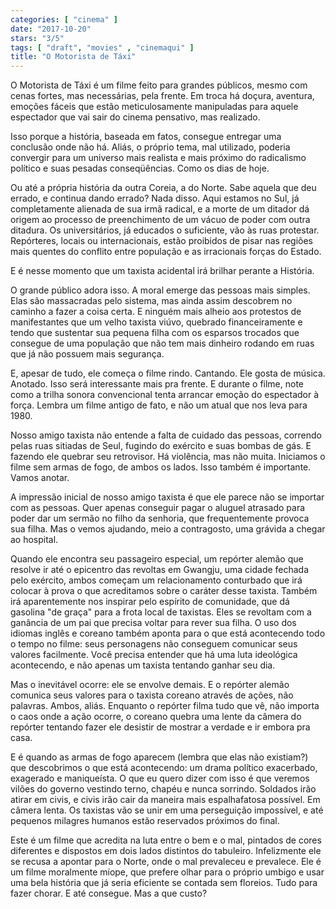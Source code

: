 ```yaml
---
categories: [ "cinema" ]
date: "2017-10-20"
stars: "3/5"
tags: [ "draft", "movies" , "cinemaqui" ]
title: "O Motorista de Táxi"
---
```

O Motorista de Táxi é um filme feito para grandes públicos, mesmo
com cenas fortes, mas necessárias, pela frente. Em troca há doçura,
aventura, emoções fáceis que estão meticulosamente manipuladas para
aquele espectador que vai sair do cinema pensativo, mas realizado.

Isso porque a história, baseada em fatos, consegue entregar uma
conclusão onde não há. Aliás, o próprio tema, mal utilizado, poderia
convergir para um universo mais realista e mais próximo do radicalismo
político e suas pesadas conseqüências. Como os dias de hoje.

Ou até a própria história da outra Coreia, a do Norte. Sabe aquela
que deu errado, e continua dando errado? Nada disso. Aqui estamos no Sul,
já completamente alienada de sua irmã radical, e a morte de um ditador
dá origem ao processo de preenchimento de um vácuo de poder com outra
ditadura. Os universitários, já educados o suficiente, vão às ruas
protestar. Repórteres, locais ou internacionais, estão proibidos
de pisar nas regiões mais quentes do conflito entre população e as
irracionais forças do Estado.

E é nesse momento que um taxista acidental irá brilhar perante a
História.

O grande público adora isso. A moral emerge das pessoas mais
simples. Elas são massacradas pelo sistema, mas ainda assim descobrem
no caminho a fazer a coisa certa. E ninguém mais alheio aos protestos
de manifestantes que um velho taxista viúvo, quebrado financeiramente
e tendo que sustentar sua pequena filha com os esparsos trocados que
consegue de uma população que não tem mais dinheiro rodando em ruas
que já não possuem mais segurança.

E, apesar de tudo, ele começa o filme rindo. Cantando. Ele gosta de
música. Anotado. Isso será interessante mais pra frente. E durante o
filme, note como a trilha sonora convencional tenta arrancar emoção
do espectador à força. Lembra um filme antigo de fato, e não um atual
que nos leva para 1980.

Nosso amigo taxista não entende a falta de cuidado das pessoas, correndo
pelas ruas sitiadas de Seul, fugindo do exército e suas bombas de
gás. E fazendo ele quebrar seu retrovisor. Há violência, mas não
muita. Iniciamos o filme sem armas de fogo, de ambos os lados. Isso
também é importante. Vamos anotar.

A impressão inicial de nosso amigo taxista é que ele parece não se
importar com as pessoas. Quer apenas conseguir pagar o aluguel atrasado
para poder dar um sermão no filho da senhoria, que frequentemente
provoca sua filha. Mas o vemos ajudando, meio a contragosto, uma grávida
a chegar ao hospital.

Quando ele encontra seu passageiro especial, um repórter alemão que
resolve ir até o epicentro das revoltas em Gwangju, uma cidade fechada
pelo exército, ambos começam um relacionamento conturbado que irá
colocar à prova o que acreditamos sobre o caráter desse taxista. Também
irá aparentemente nos inspirar pelo espírito de comunidade, que dá
gasolina "de graça" para a frota local de taxistas. Eles se revoltam com
a ganância de um pai que precisa voltar para rever sua filha. O uso dos
idiomas inglês e coreano também aponta para o que está acontecendo
todo o tempo no filme: seus personagens não conseguem comunicar seus
valores facilmente. Você precisa entender que há uma luta ideológica
acontecendo, e não apenas um taxista tentando ganhar seu dia.

Mas o inevitável ocorre: ele se envolve demais. E o repórter alemão
comunica seus valores para o taxista coreano através de ações,
não palavras. Ambos, aliás. Enquanto o repórter filma tudo que vê,
não importa o caos onde a ação ocorre, o coreano quebra uma lente da
câmera do repórter tentando fazer ele desistir de mostrar a verdade
e ir embora pra casa.

E é quando as armas de fogo aparecem (lembra que elas não existiam?) que
descobrimos o que está acontecendo: um drama político exacerbado,
exagerado e maniqueísta. O que eu quero dizer com isso é que veremos
vilões do governo vestindo terno, chapéu e nunca sorrindo. Soldados
irão atirar em civis, e civis irão cair da maneira mais espalhafatosa
possível. Em câmera lenta. Os taxistas vão se unir em uma perseguição
impossível, e até pequenos milagres humanos estão reservados próximos
do final.

Este é um filme que acredita na luta entre o bem e o mal,
pintados de cores diferentes e dispostos em dois lados distintos do
tabuleiro. Infelizmente ele se recusa a apontar para o Norte, onde
o mal prevaleceu e prevalece. Ele é um filme moralmente míope, que
prefere olhar para o próprio umbigo e usar uma bela história que já
seria eficiente se contada sem floreios. Tudo para fazer chorar. E até
consegue. Mas a que custo?

